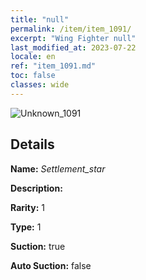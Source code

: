 ```yaml
---
title: "null"
permalink: /item/item_1091/
excerpt: "Wing Fighter null"
last_modified_at: 2023-07-22
locale: en
ref: "item_1091.md"
toc: false
classes: wide
---
```



 ![Unknown_1091](/images/item/Settlement_star_p.png)



## Details

 **Name:** *Settlement_star* 

 **Description:** 

 **Rarity:** 1 

 **Type:** 1 

 **Suction:** true 

 **Auto Suction:** false 


